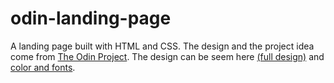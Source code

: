 # odin-landing-page
A landing page built with HTML and CSS. The design and the project idea come from [The Odin Project](https://www.theodinproject.com/). The design can be seem here [(full design)](https://cdn.statically.io/gh/TheOdinProject/curriculum/81a5d553f4073e593d23a6ab00d50eef8620796d/foundations/html_css/project/imgs/01.png) and [color and fonts](https://cdn.statically.io/gh/TheOdinProject/curriculum/81a5d553f4073e593d23a6ab00d50eef8620796d/foundations/html_css/project/imgs/02.png).